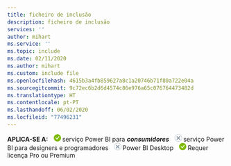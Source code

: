 ```yaml
---
title: ficheiro de inclusão
description: ficheiro de inclusão
services: ''
author: mihart
ms.service: ''
ms.topic: include
ms.date: 02/11/2020
ms.author: mihart
ms.custom: include file
ms.openlocfilehash: 4615b3a4fb859627a8c1a20746b71f80a722e04a
ms.sourcegitcommit: 9c72ec6b2d6d4574c86e976a65c076764473482d
ms.translationtype: HT
ms.contentlocale: pt-PT
ms.lasthandoff: 06/02/2020
ms.locfileid: "77496231"
---
```

<Token>**APLICA-SE A:** ![sim](media/yes.png)serviço Power BI para ***consumidores*** ![não](media/no.png)serviço Power BI para designers e programadores ![não](media/no.png)Power BI Desktop ![sim](media/yes.png)Requer licença Pro ou Premium </Token>